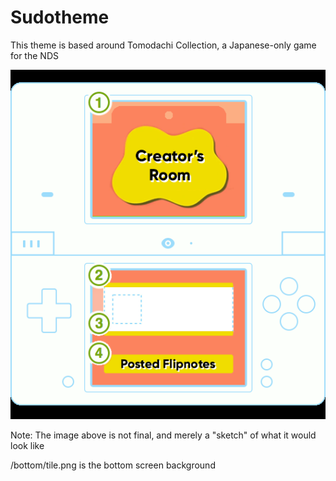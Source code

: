# Sudotheme
This theme is based around Tomodachi Collection, a Japanese-only game for the NDS

<img src="preview.png" alt="preview image">

Note: The image above is not final, and merely a "sketch" of what it would look like

/bottom/tile.png is the bottom screen background

